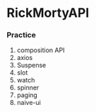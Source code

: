 # RickMortyAPI
 
### Practice
1. composition API
2. axios
3. Suspense
4. slot
5. watch
6. spinner
7. paging
8. naive-ui
